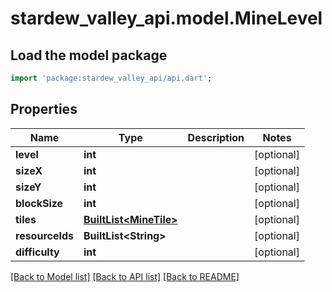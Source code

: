 # stardew_valley_api.model.MineLevel

## Load the model package
```dart
import 'package:stardew_valley_api/api.dart';
```

## Properties
Name | Type | Description | Notes
------------ | ------------- | ------------- | -------------
**level** | **int** |  | [optional] 
**sizeX** | **int** |  | [optional] 
**sizeY** | **int** |  | [optional] 
**blockSize** | **int** |  | [optional] 
**tiles** | [**BuiltList&lt;MineTile&gt;**](MineTile.md) |  | [optional] 
**resourceIds** | **BuiltList&lt;String&gt;** |  | [optional] 
**difficulty** | **int** |  | [optional] 

[[Back to Model list]](../README.md#documentation-for-models) [[Back to API list]](../README.md#documentation-for-api-endpoints) [[Back to README]](../README.md)


